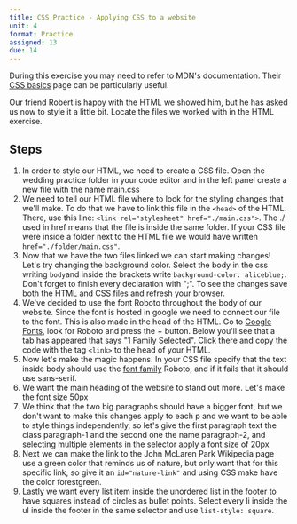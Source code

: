 ```yaml
---
title: CSS Practice - Applying CSS to a website
unit: 4
format: Practice
assigned: 13
due: 14
---
```

During this exercise you may need to refer to MDN's documentation. Their [CSS basics](https://developer.mozilla.org/en-US/docs/Learn/Getting_started_with_the_web/CSS_basics) page can be particularly useful.

Our friend Robert is happy with the HTML we showed him, but he has asked us now to style it a little bit. Locate the files we worked with in the HTML exercise.

## Steps

1. In order to style our HTML, we need to create a CSS file. Open the wedding practice folder in your code editor and in the left panel create a new file with the name main.css
2. We need to tell our HTML file where to look for the styling changes that we'll make. To do that we have to link this file in the `<head>` of the HTML. There, use this line: `<link rel="stylesheet" href="./main.css">`. The ./  used in href means that the file is inside the same folder. If your CSS file were inside a folder next to the HTML file we would have written `href="./folder/main.css"`.
3. Now that we have the two files linked we can start making changes! Let's try changing the background color. Select the body in the css writing `body`and inside the brackets write `background-color: aliceblue;`. Don't forget to finish every declaration with ";".
To see the changes save both the HTML and CSS files and refresh your browser.
4. We've decided to use the font Roboto throughout the body of our website. Since the font is hosted in google we need to connect our file to the font. This is also made in the head of the HTML. Go to [Google Fonts](https://fonts.google.com/), look for Roboto and press the + button. Below you'll see that a tab has appeared that says "1 Family Selected". Click there and copy the code with the tag `<link>` to the head of your HTML.
5. Now let's make the magic happens. In your CSS file specify that the text inside body should use the [font family](https://developer.mozilla.org/en-US/docs/Web/CSS/font-family) Roboto, and if it fails that it should use sans-serif.
6. We want the main heading of the website to stand out more. Let's make the font size 50px
7. We think that the two big paragraphs should have a bigger font, but we don't want to make this changes apply to each p and we want to be able to style things independently, so let's give the first paragraph text the class paragraph-1 and the second one the name paragraph-2, and selecting multiple elements in the selector apply a font size of 20px
8. Next we can make the link to the John McLaren Park Wikipedia page use a green color that reminds us of nature, but only want that for this specific link, so give it an `id="nature-link"` and using CSS make have the color forestgreen.
9. Lastly we want every list item inside the unordered list in the footer to have squares instead of circles as bullet points. Select every li inside the ul inside the footer in the same selector and use `list-style: square`.
